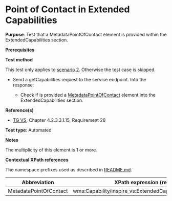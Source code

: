 # Point of Contact in Extended Capabilities

**Purpose**: Test that a MetadataPointOfContact element is provided within the ExtendedCapabilities section.

**Prerequisites**

**Test method**

This test only applies to [scenario 2](#scenario-2). Otherwise the test case is skipped.

* Send a getCapabilities request to the service endpoint. Into the response:

  * Check if is provided a [MetadataPointOfContact](#MetadataPointOfContact) element into the ExtendedCapabilities section.

**Reference(s)**
* [TG VS](./README.md#ref_TG_VS), Chapter 4.2.3.3.1.15, Requirement 28

**Test type**: Automated

**Notes**

The multiplicity of this element is 1 or more.

**Contextual XPath references**

The namespace prefixes used as described in [README.md](./README.md#namespaces).

Abbreviation                                               |  XPath expression (relative to wms:WMS_Capabilities)
---------------------------------------------------------- | -------------------------------------------------------------------------
MetadataPointOfContact <a name="MetadataPointOfContact"></a> | wms:Capability/inspire_vs:ExtendedCapabilities/inspire_common:MetadataPointOfContact